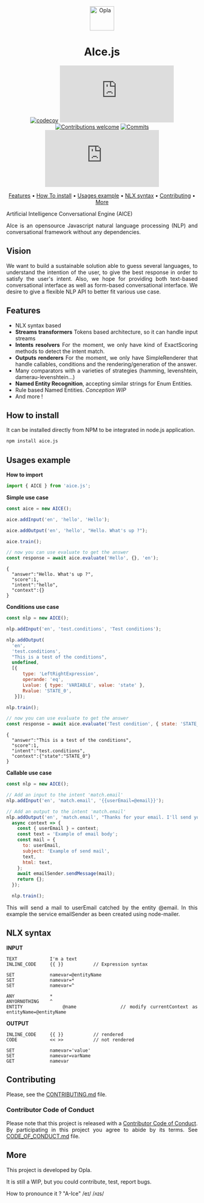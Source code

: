 <div align="justify">
<div align="center">
  <a href="https://opla.ai" target="_blank">
    <img src="https://raw.githubusercontent.com/Opla/opla/master/front/src/public/images/opla-avatar.png" alt="Opla" width="64">
  </a>
</div>
<h1 align="center">
  AIce.js
</h1>

<div align="center">

[![codecov](https://codecov.io/gh/Opla/aice.js/branch/master/graph/badge.svg)](https://codecov.io/gh/Opla/aice.js)
[![CircleCI](https://img.shields.io/circleci/build/github/Opla/aice.js?logo=circleci)](https://circleci.com/gh/Opla/aice.js/tree/master)
[![Contributions welcome](https://img.shields.io/badge/contributions-welcome-brightgreen.svg?style=flat)](https://github.com/Opla/aice.js/issues)
[![Commits](https://img.shields.io/github/last-commit/opla/aice.js.svg)](https://img.shields.io/github/last-commit/opla/aice.js.svg)
[![npm](https://img.shields.io/npm/v/aice.js?color=9cf)](https://www.npmjs.com/package/aice.js)

</div>

<p align="center">
  <a href="#features">Features</a> •
  <a href="#how-to-install">How To install</a> •
  <a href="#usages-example">Usages example</a> •
  <a href="#nlx-syntax">NLX syntax</a> •
  <a href="#contributing">Contributing</a> •
  <a href="#more">More</a>
</p>

Artificial Intelligence Conversational Engine (AICE)

AIce is an opensource Javascript natural language processing (NLP) and conversational framework without any dependencies.

## Vision
We want to build a sustainable solution able to guess several languages, to understand the intention of the user, to give the best response in order to satisfy the user's intent. Also, we hope for providing both text-based conversational interface as well as form-based conversational interface. We desire to give a flexible NLP API to better fit various use case.

## Features
 - NLX syntax based
 - **Streams transformers** Tokens based architecture, so it can handle input streams
 - **Intents resolvers** For the moment, we only have kind of ExactScoring methods to detect the intent match.
 - **Outputs renderers** For the moment, we only have SimpleRenderer that handle callables, conditions and the rendering/generation of the answer.
 - Many comparators with a varieties of strategies (hamming, levenshtein, damerau-levenshtein...)
 - **Named Entity Recognition**, accepting similar strings for Enum Entities.
 - Rule based Named Entities. _Conception WIP_
 - And more !

## How to install
It can be installed directly from NPM to be integrated in node.js application.
```bash
npm install aice.js
```

## Usages example

**How to import**
```js
import { AICE } from 'aice.js';
```

**Simple use case**
```js
const aice = new AICE();

aice.addInput('en', 'hello', 'Hello');

aice.addOutput('en', 'hello', "Hello. What's up ?");

aice.train();

// now you can use evaluate to get the answer
const response = await aice.evaluate('Hello', {}, 'en');
```

```
{
  "answer":"Hello. What's up ?",
  "score":1,
  "intent":"hello",
  "context":{}
}
```

**Conditions use case**
```js
const nlp = new AICE();

nlp.addInput('en', 'test.conditions', 'Test conditions');

nlp.addOutput(
  'en',
  'test.conditions',
  "This is a test of the conditions",
  undefined,
  [{
      type: 'LeftRightExpression',
      operande: 'eq',
      Lvalue: { type: 'VARIABLE', value: 'state' },
      Rvalue: 'STATE_0',
   }]);

nlp.train();

// now you can use evaluate to get the answer
const response = await aice.evaluate('Test condition', { state: 'STATE_0'}, 'en');
```

```
{
  "answer":"This is a test of the conditions",
  "score":1,
  "intent":"test.conditions",
  "context":{"state":"STATE_0"}
}
```

**Callable use case**
```js
const nlp = new AICE();

// Add an input to the intent 'match.email'
nlp.addInput('en', 'match.email', '{{userEmail=@email}}');

// Add an output to the intent 'match.email'
nlp.addOutput('en', 'match.email', "Thanks for your email. I'll send you some thing", undefined, undefined,
  async context => {
    const { userEmail } = context;
    const text = 'Example of email body';
    const mail = {
      to: userEmail,
      subject: 'Example of send mail',
      text,
      html: text,
    };
    await emailSender.sendMessage(mail);
    return {};
  });

  nlp.train();
```

This will send a mail to userEmail catched by the entity @email. In this example the service emailSender as been created using node-mailer.

## NLX syntax
**INPUT**
```
TEXT            I'm a text
INLINE_CODE     {{ }}           // Expression syntax

SET             namevar=@entityName
SET             namevar=*
SET             namevar=^

ANY             *
ANYORNOTHING    ^
ENTITY          @name           // modify currentContext as entityName=@entityName
```

**OUTPUT**
```
INLINE_CODE     {{ }}           // rendered
CODE            << >>           // not rendered

SET             namevar='value'
SET             namevar=varName
GET             namevar

```

## Contributing
Please, see the [CONTRIBUTING.md](CONTRIBUTING.md) file.

### Contributor Code of Conduct
Please note that this project is released with a [Contributor Code of
Conduct](http://contributor-covenant.org/). By participating in this project you
agree to abide by its terms. See [CODE_OF_CONDUCT.md](CODE_OF_CONDUCT.md) file.

## More
This project is developed by Opla.

It is still a WIP, but you could contribute, test, report bugs.

How to pronounce it ?
"A-Ice" /eɪ/ /ʌɪs/
</div>
